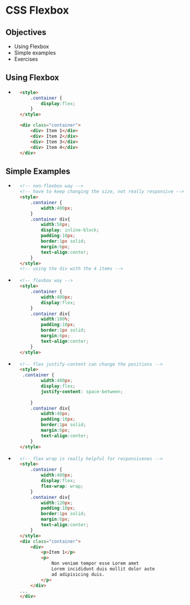 # CSS Flexbox

## Objectives
 - Using Flexbox
 - Simple examples
 - Exercises

## Using Flexbox
- ```html
    <style>
        .container {
            display:flex;
        }
    </style>

    <div class="container">
        <div> Item 1</div>
        <div> Item 2</div>
        <div> Item 3</div>
        <div> Item 4</div>
    </div>

## Simple Examples
- ```html
    <!-- non-flexbox way -->
    <!-- have to keep changing the size, not really responsive -->
    <style>
        .container {
            width:400px;
        }
        .container div{
            width:50px;
            display: inline-block;
            padding:10px;
            border:1px solid;
            margin:6px;
            text-align:center;
        }
    </style>
    <!-- using the div with the 4 items -->
- ```html
    <!-- flexbox way -->
    <style>
        .container {
            width:400px;
            display:flex;
        }
        .container div{
            width:100%;
            padding:10px;
            border:1px solid;
            margin:6px;
            text-align:center;
        }
    </style>
- ```html
    <!-- flex justify-content can change the positions -->
    <style>    
     .container {
            width:400px;
            display:flex;
            justify-content: space-between;
            
        }
        .container div{
            width:40px;
            padding:10px;
            border:1px solid;
            margin:6px;
            text-align:center;
        }
    </style>
- ```html
    <!-- flex wrap is really helpful for responsivenes -->
    <style>
        .container {
            width:400px;
            display:flex;
            flex-wrap: wrap;
        }
        .container div{
            width:120px;
            padding:10px;
            border:1px solid;
            margin:6px;
            text-align:center;
        }
    </style>
    <div class="container">
        <div> 
            <p>Item 1</p>
            <p>
                Non veniam tempor esse Lorem amet 
                Lorem incididunt duis mollit dolor aute 
                ad adipisicing duis.
            </p>
        </div>
    ...
    </div>
